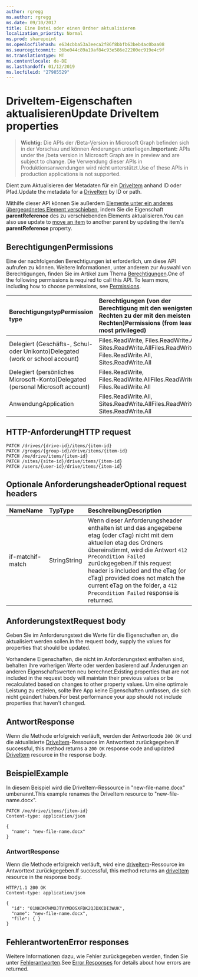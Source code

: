 ```yaml
---
author: rgregg
ms.author: rgregg
ms.date: 09/10/2017
title: Eine Datei oder einen Ordner aktualisieren
localization_priority: Normal
ms.prod: sharepoint
ms.openlocfilehash: e634cbba53a3eeca2f86f8bbfb63beb4ac0baa08
ms.sourcegitcommit: 36be044c89a19af84c93e586e22200ec919e4c9f
ms.translationtype: MT
ms.contentlocale: de-DE
ms.lasthandoff: 01/12/2019
ms.locfileid: "27985529"
---
```

# <a name="update-driveitem-properties"></a><span data-ttu-id="67a05-102">DriveItem-Eigenschaften aktualisieren</span><span class="sxs-lookup"><span data-stu-id="67a05-102">Update DriveItem properties</span></span>

> <span data-ttu-id="67a05-103">**Wichtig:** Die APIs der /Beta-Version in Microsoft Graph befinden sich in der Vorschau und können Änderungen unterliegen.</span><span class="sxs-lookup"><span data-stu-id="67a05-103">**Important:** APIs under the /beta version in Microsoft Graph are in preview and are subject to change.</span></span> <span data-ttu-id="67a05-104">Die Verwendung dieser APIs in Produktionsanwendungen wird nicht unterstützt.</span><span class="sxs-lookup"><span data-stu-id="67a05-104">Use of these APIs in production applications is not supported.</span></span>

<span data-ttu-id="67a05-105">Dient zum Aktualisieren der Metadaten für ein [DriveItem](../resources/driveitem.md) anhand ID oder Pfad.</span><span class="sxs-lookup"><span data-stu-id="67a05-105">Update the metadata for a [DriveItem](../resources/driveitem.md) by ID or path.</span></span>

<span data-ttu-id="67a05-106">Mithilfe dieser API können Sie außerdem [Elemente unter ein anderes übergeordnetes Element verschieben](driveitem-move.md), indem Sie die Eigenschaft **parentReference** des zu verschiebenden Elements aktualisieren.</span><span class="sxs-lookup"><span data-stu-id="67a05-106">You can also use update to [move an item](driveitem-move.md) to another parent by updating the item's **parentReference** property.</span></span>

## <a name="permissions"></a><span data-ttu-id="67a05-107">Berechtigungen</span><span class="sxs-lookup"><span data-stu-id="67a05-107">Permissions</span></span>

<span data-ttu-id="67a05-p102">Eine der nachfolgenden Berechtigungen ist erforderlich, um diese API aufrufen zu können. Weitere Informationen, unter anderem zur Auswahl von Berechtigungen, finden Sie im Artikel zum Thema [Berechtigungen](/graph/permissions-reference).</span><span class="sxs-lookup"><span data-stu-id="67a05-p102">One of the following permissions is required to call this API. To learn more, including how to choose permissions, see [Permissions](/graph/permissions-reference).</span></span>

|<span data-ttu-id="67a05-110">Berechtigungstyp</span><span class="sxs-lookup"><span data-stu-id="67a05-110">Permission type</span></span>      | <span data-ttu-id="67a05-111">Berechtigungen (von der Berechtigung mit den wenigsten Rechten zu der mit den meisten Rechten)</span><span class="sxs-lookup"><span data-stu-id="67a05-111">Permissions (from least to most privileged)</span></span>              |
|:--------------------|:---------------------------------------------------------|
|<span data-ttu-id="67a05-112">Delegiert (Geschäfts-, Schul- oder Unikonto)</span><span class="sxs-lookup"><span data-stu-id="67a05-112">Delegated (work or school account)</span></span> | <span data-ttu-id="67a05-113">Files.ReadWrite, Files.ReadWrite.All, Sites.ReadWrite.All</span><span class="sxs-lookup"><span data-stu-id="67a05-113">Files.ReadWrite, Files.ReadWrite.All, Sites.ReadWrite.All</span></span>    |
|<span data-ttu-id="67a05-114">Delegiert (persönliches Microsoft-Konto)</span><span class="sxs-lookup"><span data-stu-id="67a05-114">Delegated (personal Microsoft account)</span></span> | <span data-ttu-id="67a05-115">Files.ReadWrite, Files.ReadWrite.All</span><span class="sxs-lookup"><span data-stu-id="67a05-115">Files.ReadWrite, Files.ReadWrite.All</span></span>    |
|<span data-ttu-id="67a05-116">Anwendung</span><span class="sxs-lookup"><span data-stu-id="67a05-116">Application</span></span> | <span data-ttu-id="67a05-117">Files.ReadWrite.All, Sites.ReadWrite.All</span><span class="sxs-lookup"><span data-stu-id="67a05-117">Files.ReadWrite.All, Sites.ReadWrite.All</span></span> |

## <a name="http-request"></a><span data-ttu-id="67a05-118">HTTP-Anforderung</span><span class="sxs-lookup"><span data-stu-id="67a05-118">HTTP request</span></span>

<!-- { "blockType": "ignored" } -->

```http
PATCH /drives/{drive-id}/items/{item-id}
PATCH /groups/{group-id}/drive/items/{item-id}
PATCH /me/drive/items/{item-id}
PATCH /sites/{site-id}/drive/items/{item-id}
PATCH /users/{user-id}/drive/items/{item-id}
```

## <a name="optional-request-headers"></a><span data-ttu-id="67a05-119">Optionale Anforderungsheader</span><span class="sxs-lookup"><span data-stu-id="67a05-119">Optional request headers</span></span>

| <span data-ttu-id="67a05-120">Name</span><span class="sxs-lookup"><span data-stu-id="67a05-120">Name</span></span>          | <span data-ttu-id="67a05-121">Typ</span><span class="sxs-lookup"><span data-stu-id="67a05-121">Type</span></span>   | <span data-ttu-id="67a05-122">Beschreibung</span><span class="sxs-lookup"><span data-stu-id="67a05-122">Description</span></span>                                                                                                                                                         |
|:--------------|:-------|:--------------------------------------------------------------------------------------------------------------------------------------------------------------------|
| <span data-ttu-id="67a05-123">if-match</span><span class="sxs-lookup"><span data-stu-id="67a05-123">if-match</span></span>      | <span data-ttu-id="67a05-124">String</span><span class="sxs-lookup"><span data-stu-id="67a05-124">String</span></span> | <span data-ttu-id="67a05-125">Wenn dieser Anforderungsheader enthalten ist und das angegebene etag (oder cTag) nicht mit dem aktuellen etag des Ordners übereinstimmt, wird die Antwort `412 Precondition Failed` zurückgegeben.</span><span class="sxs-lookup"><span data-stu-id="67a05-125">If this request header is included and the eTag (or cTag) provided does not match the current eTag on the folder, a `412 Precondition Failed` response is returned.</span></span> |

## <a name="request-body"></a><span data-ttu-id="67a05-126">Anforderungstext</span><span class="sxs-lookup"><span data-stu-id="67a05-126">Request body</span></span>

<span data-ttu-id="67a05-127">Geben Sie im Anforderungstext die Werte für die Eigenschaften an, die aktualisiert werden sollen.</span><span class="sxs-lookup"><span data-stu-id="67a05-127">In the request body, supply the values for properties that should be updated.</span></span>

<span data-ttu-id="67a05-128">Vorhandene Eigenschaften, die nicht im Anforderungstext enthalten sind, behalten ihre vorherigen Werte oder werden basierend auf Änderungen an anderen Eigenschaftswerten neu berechnet.</span><span class="sxs-lookup"><span data-stu-id="67a05-128">Existing properties that are not included in the request body will maintain their previous values or be recalculated based on changes to other property values.</span></span>
<span data-ttu-id="67a05-129">Um eine optimale Leistung zu erzielen, sollte Ihre App keine Eigenschaften umfassen, die sich nicht geändert haben.</span><span class="sxs-lookup"><span data-stu-id="67a05-129">For best performance your app should not include properties that haven't changed.</span></span>

## <a name="response"></a><span data-ttu-id="67a05-130">Antwort</span><span class="sxs-lookup"><span data-stu-id="67a05-130">Response</span></span>

<span data-ttu-id="67a05-131">Wenn die Methode erfolgreich verläuft, werden der Antwortcode `200 OK` und die aktualisierte [DriveItem](../resources/driveitem.md)-Ressource im Antworttext zurückgegeben.</span><span class="sxs-lookup"><span data-stu-id="67a05-131">If successful, this method returns a `200 OK` response code and updated [DriveItem](../resources/driveitem.md) resource in the response body.</span></span>

## <a name="example"></a><span data-ttu-id="67a05-132">Beispiel</span><span class="sxs-lookup"><span data-stu-id="67a05-132">Example</span></span>

<span data-ttu-id="67a05-133">In diesem Beispiel wird die DriveItem-Ressource in "new-file-name.docx" umbenannt.</span><span class="sxs-lookup"><span data-stu-id="67a05-133">This example renames the DriveItem resource to "new-file-name.docx".</span></span>

<!-- { "blockType": "request", "name": "update-item" } -->

```http
PATCH /me/drive/items/{item-id}
Content-type: application/json

{
  "name": "new-file-name.docx"
}
```

### <a name="response"></a><span data-ttu-id="67a05-134">Antwort</span><span class="sxs-lookup"><span data-stu-id="67a05-134">Response</span></span>

<span data-ttu-id="67a05-135">Wenn die Methode erfolgreich verläuft, wird eine [driveItem][item-resource]-Ressource im Antworttext zurückgegeben.</span><span class="sxs-lookup"><span data-stu-id="67a05-135">If successful, this method returns an [driveItem][item-resource] resource in the response body.</span></span>

<!-- { "blockType": "response", "@odata.type": "microsoft.graph.driveItem", "truncated": true } -->

```http
HTTP/1.1 200 OK
Content-type: application/json

{
  "id": "01NKDM7HMOJTVYMDOSXFDK2QJDXCDI3WUK",
  "name": "new-file-name.docx",
  "file": { }
}
```

## <a name="error-responses"></a><span data-ttu-id="67a05-136">Fehlerantworten</span><span class="sxs-lookup"><span data-stu-id="67a05-136">Error responses</span></span>

<span data-ttu-id="67a05-137">Weitere Informationen dazu, wie Fehler zurückgegeben werden, finden Sie unter [Fehlerantworten][error-response].</span><span class="sxs-lookup"><span data-stu-id="67a05-137">See [Error Responses][error-response] for details about how errors are returned.</span></span>

[error-response]: /graph/errors
[item-resource]: ../resources/driveitem.md

<!-- {
  "type": "#page.annotation",
  "description": "Update or replace the contents or properties of an item.",
  "keywords": "update,replace,contents,item",
  "section": "documentation",
  "tocPath": "Items/Update"
} -->
